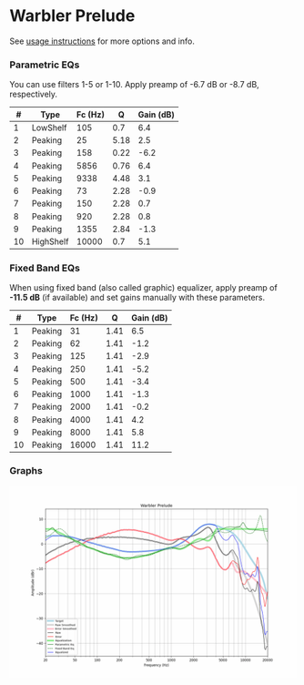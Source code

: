 # Warbler Prelude
See [usage instructions](https://github.com/jaakkopasanen/AutoEq#usage) for more options and info.

### Parametric EQs
You can use filters 1-5 or 1-10. Apply preamp of -6.7 dB or -8.7 dB, respectively.

|   # | Type      |   Fc (Hz) |    Q |   Gain (dB) |
|-----|-----------|-----------|------|-------------|
|   1 | LowShelf  |       105 | 0.7  |         6.4 |
|   2 | Peaking   |        25 | 5.18 |         2.5 |
|   3 | Peaking   |       158 | 0.22 |        -6.2 |
|   4 | Peaking   |      5856 | 0.76 |         6.4 |
|   5 | Peaking   |      9338 | 4.48 |         3.1 |
|   6 | Peaking   |        73 | 2.28 |        -0.9 |
|   7 | Peaking   |       150 | 2.28 |         0.7 |
|   8 | Peaking   |       920 | 2.28 |         0.8 |
|   9 | Peaking   |      1355 | 2.84 |        -1.3 |
|  10 | HighShelf |     10000 | 0.7  |         5.1 |

### Fixed Band EQs
When using fixed band (also called graphic) equalizer, apply preamp of **-11.5 dB** (if available) and set gains manually with these parameters.

|   # | Type    |   Fc (Hz) |    Q |   Gain (dB) |
|-----|---------|-----------|------|-------------|
|   1 | Peaking |        31 | 1.41 |         6.5 |
|   2 | Peaking |        62 | 1.41 |        -1.2 |
|   3 | Peaking |       125 | 1.41 |        -2.9 |
|   4 | Peaking |       250 | 1.41 |        -5.2 |
|   5 | Peaking |       500 | 1.41 |        -3.4 |
|   6 | Peaking |      1000 | 1.41 |        -1.3 |
|   7 | Peaking |      2000 | 1.41 |        -0.2 |
|   8 | Peaking |      4000 | 1.41 |         4.2 |
|   9 | Peaking |      8000 | 1.41 |         5.8 |
|  10 | Peaking |     16000 | 1.41 |        11.2 |

### Graphs
![](./Warbler%20Prelude.png)
